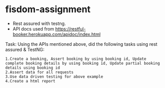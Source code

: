 # fisdom-assignment
* Rest assured with testng. 
* API docs used from https://restful-booker.herokuapp.com/apidoc/index.html

Task: Using the APIs mentioned above, did the following tasks using rest assured & TestNG:
``` 
1.Create a booking, Assert booking by using booking id, Update complete booking details by using booking id, Update partial booking details using booking id 
2.Assert data for all requests 
3.Use data driven testing for above example 
4.Create a html report
```
